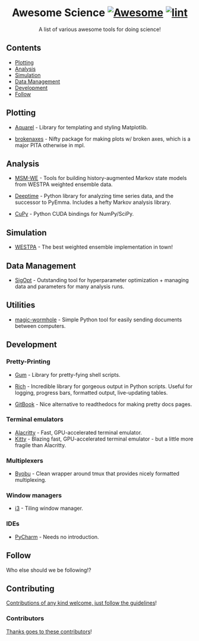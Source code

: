 <div align="center">

<!-- title -->

<!--lint ignore no-dead-urls-->

# Awesome Science [![Awesome](https://awesome.re/badge.svg)](https://awesome.re) [![lint](https://github.com/jdrusso/awesome-science/actions/workflows/lint.yaml/badge.svg)](https://github.com/jdrusso/awesome-science/actions/workflows/lint.yaml)

<!-- subtitle -->

A list of various awesome tools for doing science!

<!-- image -->

<!--
<a href="" target="_blank" rel="noopener noreferrer">
  <img src="" />
</a>
-->

<!-- description -->


</div>

<!-- TOC -->

## Contents

- [Plotting](#plotting)
- [Analysis](#analysis)
- [Simulation](#simulation)
- [Data Management](#data-management)
- [Development](#development)
- [Follow](#follow)

<!-- CONTENT -->

<!-- ## Featured (new releases) -->

## Plotting

- [Aquarel](https://github.com/lgienapp/aquarel) - Library for templating and styling Matplotlib.

- [brokenaxes](https://github.com/bendichter/brokenaxes) - Nifty package for making plots w/ broken axes, which is a major PITA otherwise in mpl.

## Analysis

- [MSM-WE](https://github.com/jdrusso/msm_we) - Tools for building history-augmented Markov state models from WESTPA weighted ensemble data.

- [Deeptime](https://deeptime-ml.github.io/latest/index.html) - Python library for analyzing time series data, and the successor to PyEmma. Includes a hefty Markov analysis library.

- [CuPy](https://github.com/cupy/cupy) - Python CUDA bindings for NumPy/SciPy.

## Simulation

- [WESTPA](https://github.com/westpa/westpa) - The best weighted ensemble implementation in town!

## Data Management

- [SigOpt](https://sigopt.com/) - Outstanding tool for hyperparameter optimization + managing data and parameters for many analysis runs.


## Utilities

- [magic-wormhole](https://github.com/magic-wormhole/magic-wormhole) - Simple Python tool for easily sending documents between computers.


## Development

### Pretty-Printing

- [Gum](https://github.com/charmbracelet/gum) - Library for pretty-fying shell scripts.

- [Rich](https://github.com/Textualize/rich) - Incredible library for gorgeous output in Python scripts. Useful for logging, progress bars, formatted output, live-updating tables.

- [GitBook](https://www.gitbook.com/) - Nice alternative to readthedocs for making pretty docs pages.

### Terminal emulators

- [Alacritty](https://github.com/alacritty/alacritty) - Fast, GPU-accelerated terminal emulator.
- [Kitty](https://sw.kovidgoyal.net/kitty/) - Blazing fast, GPU-accelerated terminal emulator - but a little more fragile than Alacritty.

### Multiplexers

- [Byobu](https://www.byobu.org/) - Clean wrapper around tmux that provides nicely formatted multiplexing.

### Window managers

- [i3](https://i3wm.org/) - Tiling window manager.

### IDEs

- [PyCharm](https://www.jetbrains.com/pycharm/) - Needs no introduction.

## Follow

<!-- list people worth following on social sites (Twitter, LinkedIn, GitHub, YouTube etc.) -->

Who else should we be following!?

## Contributing

[Contributions of any kind welcome, just follow the guidelines](contributing.md)!

### Contributors

[Thanks goes to these contributors](https://github.com/jdrusso/awesome-science/graphs/contributors)!

